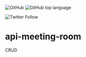 <img alt="GitHub" src="https://img.shields.io/github/license/neeleshio/api-meeting-room"> <img alt="GitHub top language" src="https://img.shields.io/github/languages/top/neeleshio/api-meeting-room">

<img alt="Twitter Follow" src="https://img.shields.io/twitter/follow/neeleshio?color=blue&style=plastic">

# api-meeting-room
CRUD

